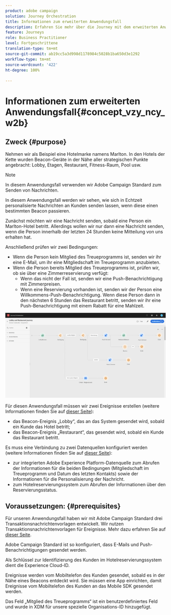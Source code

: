 ```yaml
---
product: adobe campaign
solution: Journey Orchestration
title: Informationen zum erweiterten Anwendungsfall
description: Erfahren Sie mehr über die Journey mit dem erweiterten Anwendungsfall
feature: Journeys
role: Business Practitioner
level: Fortgeschrittene
translation-type: tm+mt
source-git-commit: ab19cc5a3d998d1178984c5028b1ba650d3e1292
workflow-type: tm+mt
source-wordcount: '422'
ht-degree: 100%

---
```



# Informationen zum erweiterten Anwendungsfall{#concept_vzy_ncy_w2b}

## Zweck {#purpose}

Nehmen wir als Beispiel eine Hotelmarke namens Marlton. In den Hotels der Kette wurden Beacon-Geräte in der Nähe aller strategischen Punkte angebracht: Lobby, Etagen, Restaurant, Fitness-Raum, Pool usw.

>[!NOTE]
>
>In diesem Anwendungsfall verwenden wir Adobe Campaign Standard zum Senden von Nachrichten.

In diesem Anwendungsfall werden wir sehen, wie sich in Echtzeit personalisierte Nachrichten an Kunden senden lassen, wenn diese einen bestimmten Beacon passieren.

Zunächst möchten wir eine Nachricht senden, sobald eine Person ein Marlton-Hotel betritt. Allerdings wollen wir nur dann eine Nachricht senden, wenn die Person innerhalb der letzten 24 Stunden keine Mitteilung von uns erhalten hat.

Anschließend prüfen wir zwei Bedingungen:

* Wenn die Person kein Mitglied des Treueprogramms ist, senden wir ihr eine E-Mail, um ihr eine Mitgliedschaft im Treueprogramm anzubieten.
* Wenn die Person bereits Mitglied des Treueprogramms ist, prüfen wir, ob sie über eine Zimmerreservierung verfügt:
   * Wenn das nicht der Fall ist, senden wir eine Push-Benachrichtigung mit Zimmerpreisen.
   * Wenn eine Reservierung vorhanden ist, senden wir der Person eine Willkommens-Push-Benachrichtigung. Wenn diese Person dann in den nächsten 6 Stunden das Restaurant betritt, senden wir ihr eine Push-Benachrichtigung mit einem Rabatt für eine Mahlzeit.

![](../assets/journeyuc2_29.png)

Für diesen Anwendungsfall müssen wir zwei Ereignisse erstellen (weitere Informationen finden Sie auf [dieser Seite](../usecase/configuring-the-events.md)):

* das Beacon-Ereignis „Lobby“, das an das System gesendet wird, sobald ein Kunde das Hotel betritt;
* das Beacon-Ereignis „Restaurant“, das gesendet wird, sobald ein Kunde das Restaurant betritt.

Es muss eine Verbindung zu zwei Datenquellen konfiguriert werden (weitere Informationen finden Sie auf [dieser Seite](../usecase/configuring-the-data-sources.md)):

* zur integrierten Adobe Experience Platform-Datenquelle zum Abrufen der Informationen für die beiden Bedingungen (Mitgliedschaft im Treueprogramm und Datum des letzten Kontakts) sowie der Informationen für die Personalisierung der Nachricht.
* zum Hotelreservierungssystem zum Abrufen der Informationen über den Reservierungsstatus.

## Voraussetzungen:          {#prerequisites}

Für unseren Anwendungsfall haben wir mit Adobe Campaign Standard drei Transaktionsnachrichtenvorlagen entwickelt. Wir nutzen Transaktionsnachrichtenvorlagen für Ereignisse. Mehr dazu erfahren Sie auf [dieser Seite](https://docs.adobe.com/content/help/de-DE/campaign-standard/using/communication-channels/transactional-messaging/about-transactional-messaging.html).

Adobe Campaign Standard ist so konfiguriert, dass E-Mails und Push-Benachrichtigungen gesendet werden.

Als Schlüssel zur Identifizierung des Kunden im Hotelreservierungssystem dient die Experience Cloud-ID.

Ereignisse werden vom Mobiltelefon des Kunden gesendet, sobald es in der Nähe eines Beacons entdeckt wird. Sie müssen eine App einrichten, damit Ereignisse vom Mobiltelefon des Kunden an das Mobile SDK gesendet werden.

Das Feld „Mitglied des Treueprogramms“ ist ein benutzerdefiniertes Feld und wurde in XDM für unsere spezielle Organisations-ID hinzugefügt.
